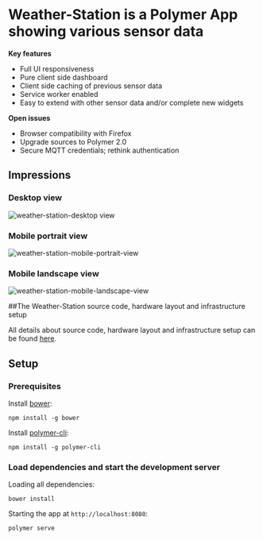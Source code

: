 # Weather-Station is a Polymer App showing various sensor data

**Key features**

* Full UI responsiveness
* Pure client side dashboard
* Client side caching of previous sensor data
* Service worker enabled
* Easy to extend with other sensor data and/or complete new widgets

**Open issues**

* Browser compatibility with Firefox
* Upgrade sources to Polymer 2.0
* Secure MQTT credentials; rethink authentication

## Impressions

### Desktop view
![weather-station-desktop view](https://cloud.githubusercontent.com/assets/16960855/20327330/e07c3480-ab8c-11e6-9270-0f31b35fc313.png)

### Mobile portrait view
![weather-station-mobile-portrait-view](https://cloud.githubusercontent.com/assets/16960855/20327369/0e7733e4-ab8d-11e6-8887-3b5e636c3d24.png)

### Mobile landscape view
![weather-station-mobile-landscape-view](https://cloud.githubusercontent.com/assets/16960855/20327350/f86fa34c-ab8c-11e6-8bf3-dff82b49c139.png)

##The Weather-Station source code, hardware layout and infrastructure setup

All details about source code, hardware layout and infrastructure setup can be found [here](https://github.com/hunsalz/ESP8266/tree/master/WeatherStation).

## Setup

### Prerequisites

Install [bower](https://bower.io/):

    npm install -g bower

Install [polymer-cli](https://github.com/Polymer/polymer-cli):

    npm install -g polymer-cli

### Load dependencies and start the development server

Loading all dependencies:

    bower install

Starting the app at `http://localhost:8080`:

    polymer serve
